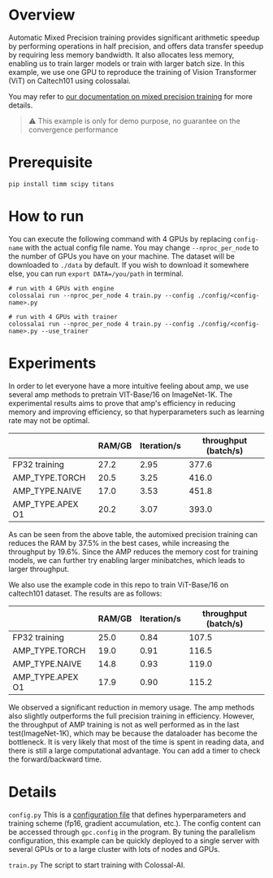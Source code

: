 # Overview

Automatic Mixed Precision training provides significant arithmetic speedup by performing operations in half precision, and offers data transfer speedup by requiring less memory bandwidth. It also allocates less memory, enabling us to train larger models or train with larger batch size. In this example, we use one GPU to reproduce the training of Vision Transformer (ViT) on Caltech101 using colossalai. 

You may refer to [our documentation on mixed precision training](https://colossalai.org/tutorials/features/mixed_precision_training) for more details.

> ⚠️ This example is only for demo purpose, no guarantee on the convergence performance

# Prerequisite

```shell
pip install timm scipy titans
```

# How to run

You can execute the following command with 4 GPUs by replacing `config-name` with the actual config file name.
You may change `--nproc_per_node` to the number of GPUs you have on your machine.
The dataset will be downloaded to `./data` by default. If you wish to download it somewhere else, you can run `export DATA=/you/path` in terminal.

```shell
# run with 4 GPUs with engine
colossalai run --nproc_per_node 4 train.py --config ./config/<config-name>.py

# run with 4 GPUs with trainer
colossalai run --nproc_per_node 4 train.py --config ./config/<config-name>.py --use_trainer
```

# Experiments
In order to let everyone have a more intuitive feeling about amp, we use several amp methods to pretrain VIT-Base/16 on ImageNet-1K. The experimental results aims to prove that amp's efficiency in reducing memory and improving efficiency, so that hyperparameters such as learning rate may not be optimal.

|                  | RAM/GB | Iteration/s | throughput (batch/s) |
| ---------------- | ------ | ----------- | -------------------- |
| FP32 training    | 27.2   | 2.95        | 377.6                |
| AMP_TYPE.TORCH   | 20.5   | 3.25        | 416.0                |
| AMP_TYPE.NAIVE   | 17.0   | 3.53        | 451.8                |
| AMP_TYPE.APEX O1 | 20.2   | 3.07        | 393.0                |

As can be seen from the above table, the automixed precision training can reduces the RAM by 37.5% in the best cases, while increasing the throughput by 19.6%. Since the AMP reduces the memory cost for training models, we can further try enabling larger minibatches, which leads to larger throughput.


We also use the example code in this repo to train ViT-Base/16 on caltech101 dataset. The results are as follows:  

|                  | RAM/GB | Iteration/s | throughput (batch/s) |
| ---------------- | ------ | ----------- | -------------------- |
| FP32 training    | 25.0   | 0.84        | 107.5                |
| AMP_TYPE.TORCH   | 19.0   | 0.91        | 116.5                |
| AMP_TYPE.NAIVE   | 14.8   | 0.93        | 119.0                |
| AMP_TYPE.APEX O1 | 17.9   | 0.90        | 115.2                |

We observed a significant reduction in memory usage. The amp methods also slightly outperforms the full precision training in efficiency. However, the throughput of AMP training is not as well performed as in the last test(ImageNet-1K), which may be because the dataloader has become the bottleneck. It is very likely that most of the time is spent in reading data, and there is still a large computational advantage. You can add a timer to check the forward/backward time.


# Details
`config.py`
This is a [configuration file](https://colossalai.org/config.html) that defines hyperparameters and training scheme (fp16, gradient accumulation, etc.). The config content can be accessed through `gpc.config` in the program. By tuning the parallelism configuration, this example can be quickly deployed to a single server with several GPUs or to a large cluster with lots of nodes and GPUs. 


`train.py`
The script to start training with Colossal-AI.
